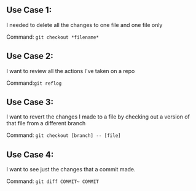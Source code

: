 ## Use Case 1:
I needed to delete all the changes to one file and one file only

Command: `git checkout *filename*`

## Use Case 2:
I want to review all the actions I've taken on a repo

Command:`git reflog`

## Use Case 3:
I want to revert the changes I made to a file by checking out a version of that file from a different branch

Command: `git checkout [branch] -- [file]`

## Use Case 4:
I want to see just the changes that a commit made.

Command: `git diff COMMIT~ COMMIT`
